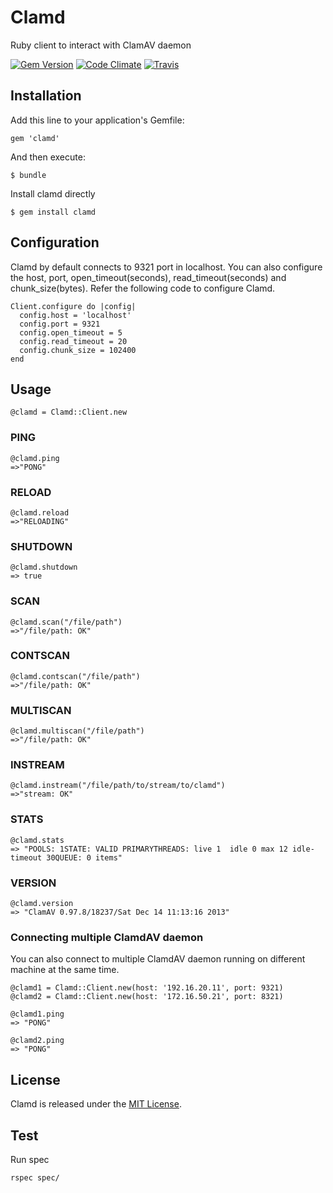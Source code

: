 # Clamd

Ruby client to interact with ClamAV daemon

[![Gem Version](https://badge.fury.io/rb/clamd.png)](http://badge.fury.io/rb/clamd)
[![Code Climate](https://codeclimate.com/github/soundarapandian/clamd.png)](https://codeclimate.com/github/soundarapandian/clamd)
[![Travis](https://travis-ci.org/soundarapandian/clamd.svg?branch=master)](https://travis-ci.org/soundarapandian/clamd)

## Installation

Add this line to your application's Gemfile:

    gem 'clamd'

And then execute:

    $ bundle

Install clamd directly

    $ gem install clamd

## Configuration

Clamd by default connects to 9321 port in localhost. You can also configure the
host, port, open_timeout(seconds), read_timeout(seconds) and chunk_size(bytes).
Refer the following code to configure Clamd.

    Client.configure do |config|
      config.host = 'localhost'
      config.port = 9321
      config.open_timeout = 5
      config.read_timeout = 20
      config.chunk_size = 102400
    end

## Usage

    @clamd = Clamd::Client.new

### PING

    @clamd.ping
    =>"PONG"

### RELOAD

    @clamd.reload
    =>"RELOADING"

### SHUTDOWN

    @clamd.shutdown
    => true

### SCAN

    @clamd.scan("/file/path")
    =>"/file/path: OK"

### CONTSCAN

    @clamd.contscan("/file/path")
    =>"/file/path: OK"

### MULTISCAN

    @clamd.multiscan("/file/path")
    =>"/file/path: OK"

### INSTREAM

    @clamd.instream("/file/path/to/stream/to/clamd")
    =>"stream: OK"

### STATS

    @clamd.stats
    => "POOLS: 1STATE: VALID PRIMARYTHREADS: live 1  idle 0 max 12 idle-timeout 30QUEUE: 0 items"

### VERSION

    @clamd.version
    => "ClamAV 0.97.8/18237/Sat Dec 14 11:13:16 2013"

### Connecting multiple ClamdAV daemon

You can also connect to multiple ClamdAV daemon running on different machine at
the same time.

    @clamd1 = Clamd::Client.new(host: '192.16.20.11', port: 9321)
    @clamd2 = Clamd::Client.new(host: '172.16.50.21', port: 8321)

    @clamd1.ping
    => "PONG"

    @clamd2.ping
    => "PONG"

## License

Clamd is released under the [MIT License](http://www.opensource.org/licenses/MIT).

## Test

Run spec

    rspec spec/
